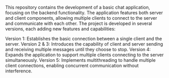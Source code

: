 This repository contains the development of a basic chat application, focusing on the backend functionality.
The application features both server and client components, allowing multiple clients to connect to the server and communicate with each other.
The project is developed in several versions, each adding new features and capabilities:

Version 1: Establishes the basic connection between a single client and the server.
Version 2 & 3: Introduces the capability of client and server sending and receiving multiple messages until they choose to stop.
Version 4: Expands the application to support multiple clients connecting to the server simultaneously.
Version 5: Implements multithreading to handle multiple client connections, enabling concurrent communication without interference.
